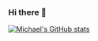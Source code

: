 ### Hi there 👋

<!--
**muratovm/muratovm** is a ✨ _special_ ✨ repository because its `README.md` (this file) appears on your GitHub profile.

Here are some ideas to get you started:

- 🔭 I’m currently working on ...
- 🌱 I’m currently learning ...
- 👯 I’m looking to collaborate on ...
- 🤔 I’m looking for help with ...
- 💬 Ask me about ...
- 📫 How to reach me: ...
- 😄 Pronouns: ...
- ⚡ Fun fact: ...
-->



[![Michael's GitHub stats](https://github-readme-stats.vercel.app/api?username=muratovm&count_private=true&show_icons=true&theme=dark&hide_title=true)](https://github.com/anuraghazra/github-readme-stats)
